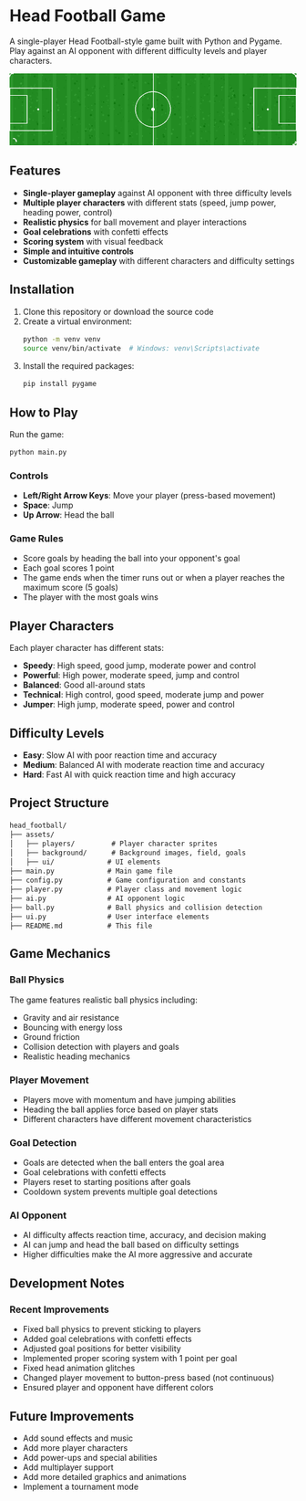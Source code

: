 # Head Football Game

A single-player Head Football-style game built with Python and Pygame. Play against an AI opponent with different difficulty levels and player characters.

![Head Football Game](assets/background/field.png)

## Features

- **Single-player gameplay** against AI opponent with three difficulty levels
- **Multiple player characters** with different stats (speed, jump power, heading power, control)
- **Realistic physics** for ball movement and player interactions
- **Goal celebrations** with confetti effects
- **Scoring system** with visual feedback
- **Simple and intuitive controls**
- **Customizable gameplay** with different characters and difficulty settings

## Installation

1. Clone this repository or download the source code
2. Create a virtual environment:
   ```bash
   python -m venv venv
   source venv/bin/activate  # Windows: venv\Scripts\activate
   ```
3. Install the required packages:
   ```bash
   pip install pygame
   ```

## How to Play

Run the game:
```bash
python main.py
```

### Controls

- **Left/Right Arrow Keys**: Move your player (press-based movement)
- **Space**: Jump
- **Up Arrow**: Head the ball

### Game Rules

- Score goals by heading the ball into your opponent's goal
- Each goal scores 1 point
- The game ends when the timer runs out or when a player reaches the maximum score (5 goals)
- The player with the most goals wins

## Player Characters

Each player character has different stats:
- **Speedy**: High speed, good jump, moderate power and control
- **Powerful**: High power, moderate speed, jump and control
- **Balanced**: Good all-around stats
- **Technical**: High control, good speed, moderate jump and power
- **Jumper**: High jump, moderate speed, power and control

## Difficulty Levels

- **Easy**: Slow AI with poor reaction time and accuracy
- **Medium**: Balanced AI with moderate reaction time and accuracy
- **Hard**: Fast AI with quick reaction time and high accuracy

## Project Structure

```
head_football/
├── assets/
│   ├── players/         # Player character sprites
│   ├── background/      # Background images, field, goals
│   ├── ui/             # UI elements
├── main.py             # Main game file
├── config.py           # Game configuration and constants
├── player.py           # Player class and movement logic
├── ai.py               # AI opponent logic
├── ball.py             # Ball physics and collision detection
├── ui.py               # User interface elements
├── README.md           # This file
```

## Game Mechanics

### Ball Physics
The game features realistic ball physics including:
- Gravity and air resistance
- Bouncing with energy loss
- Ground friction
- Collision detection with players and goals
- Realistic heading mechanics

### Player Movement
- Players move with momentum and have jumping abilities
- Heading the ball applies force based on player stats
- Different characters have different movement characteristics

### Goal Detection
- Goals are detected when the ball enters the goal area
- Goal celebrations with confetti effects
- Players reset to starting positions after goals
- Cooldown system prevents multiple goal detections

### AI Opponent
- AI difficulty affects reaction time, accuracy, and decision making
- AI can jump and head the ball based on difficulty settings
- Higher difficulties make the AI more aggressive and accurate

## Development Notes

### Recent Improvements
- Fixed ball physics to prevent sticking to players
- Added goal celebrations with confetti effects
- Adjusted goal positions for better visibility
- Implemented proper scoring system with 1 point per goal
- Fixed head animation glitches
- Changed player movement to button-press based (not continuous)
- Ensured player and opponent have different colors

## Future Improvements

- Add sound effects and music
- Add more player characters
- Add power-ups and special abilities
- Add multiplayer support
- Add more detailed graphics and animations
- Implement a tournament mode
